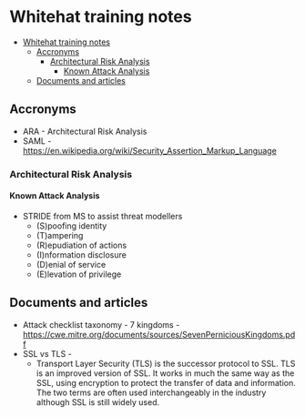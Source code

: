 # Whitehat training notes

- [Whitehat training notes](#whitehat-training-notes)
  - [Accronyms](#accronyms)
    - [Architectural Risk Analysis](#architectural-risk-analysis)
      - [Known Attack Analysis](#known-attack-analysis)
  - [Documents and articles](#documents-and-articles)

## Accronyms

- ARA - Architectural Risk Analysis
- SAML -
    <https://en.wikipedia.org/wiki/Security_Assertion_Markup_Language>

### Architectural Risk Analysis

#### Known Attack Analysis

- STRIDE from MS to assist threat modellers
  - (S)poofing identity
  - (T)ampering
  - (R)epudiation of actions
  - (I)nformation disclosure
  - (D)enial of service
  - (E)levation of privilege

## Documents and articles

- Attack checklist taxonomy - 7 kingdoms -
    <https://cwe.mitre.org/documents/sources/SevenPerniciousKingdoms.pdf>
- SSL vs TLS -
  - Transport Layer Security (TLS) is the successor protocol to SSL.
        TLS is an improved version of SSL. It works in much the same way
        as the SSL, using encryption to protect the transfer of data and
        information. The two terms are often used interchangeably in the
        industry although SSL is still widely used.
